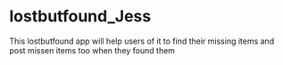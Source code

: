 # lostbutfound_Jess
This lostbutfound app will help users of it to find their missing items and post missen items too when they found them
